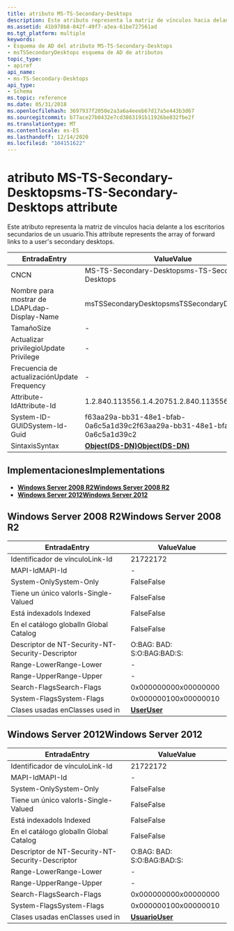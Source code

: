 ```yaml
---
title: atributo MS-TS-Secondary-Desktops
description: Este atributo representa la matriz de vínculos hacia delante a los escritorios secundarios de un usuario.
ms.assetid: 41b978b8-042f-49f7-a3ea-61be727561ad
ms.tgt_platform: multiple
keywords:
- Esquema de AD del atributo MS-TS-Secondary-Desktops
- msTSSecondaryDesktops esquema de AD de atributos
topic_type:
- apiref
api_name:
- ms-TS-Secondary-Desktops
api_type:
- Schema
ms.topic: reference
ms.date: 05/31/2018
ms.openlocfilehash: 3697937f2050e2a3a6a4eeeb67d17a5e443b3d67
ms.sourcegitcommit: b77ace27b0432e7cd3863191b11926be032fbe2f
ms.translationtype: MT
ms.contentlocale: es-ES
ms.lasthandoff: 12/14/2020
ms.locfileid: "104151622"
---
```

# <a name="ms-ts-secondary-desktops-attribute"></a><span data-ttu-id="a198a-105">atributo MS-TS-Secondary-Desktops</span><span class="sxs-lookup"><span data-stu-id="a198a-105">ms-TS-Secondary-Desktops attribute</span></span>

<span data-ttu-id="a198a-106">Este atributo representa la matriz de vínculos hacia delante a los escritorios secundarios de un usuario.</span><span class="sxs-lookup"><span data-stu-id="a198a-106">This attribute represents the array of forward links to a user's secondary desktops.</span></span>



| <span data-ttu-id="a198a-107">Entrada</span><span class="sxs-lookup"><span data-stu-id="a198a-107">Entry</span></span> | <span data-ttu-id="a198a-108">Value</span><span class="sxs-lookup"><span data-stu-id="a198a-108">Value</span></span> |
|-------------------|-----------------------------------------|
| <span data-ttu-id="a198a-109">CN</span><span class="sxs-lookup"><span data-stu-id="a198a-109">CN</span></span>                | <span data-ttu-id="a198a-110">MS-TS-Secondary-Desktops</span><span class="sxs-lookup"><span data-stu-id="a198a-110">ms-TS-Secondary-Desktops</span></span>                |
| <span data-ttu-id="a198a-111">Nombre para mostrar de LDAP</span><span class="sxs-lookup"><span data-stu-id="a198a-111">Ldap-Display-Name</span></span> | <span data-ttu-id="a198a-112">msTSSecondaryDesktops</span><span class="sxs-lookup"><span data-stu-id="a198a-112">msTSSecondaryDesktops</span></span>                   |
| <span data-ttu-id="a198a-113">Tamaño</span><span class="sxs-lookup"><span data-stu-id="a198a-113">Size</span></span>              | \-                                      |
| <span data-ttu-id="a198a-114">Actualizar privilegio</span><span class="sxs-lookup"><span data-stu-id="a198a-114">Update Privilege</span></span>  | \-                                      |
| <span data-ttu-id="a198a-115">Frecuencia de actualización</span><span class="sxs-lookup"><span data-stu-id="a198a-115">Update Frequency</span></span>  | \-                                      |
| <span data-ttu-id="a198a-116">Attribute-Id</span><span class="sxs-lookup"><span data-stu-id="a198a-116">Attribute-Id</span></span>      | <span data-ttu-id="a198a-117">1.2.840.113556.1.4.2075</span><span class="sxs-lookup"><span data-stu-id="a198a-117">1.2.840.113556.1.4.2075</span></span>                 |
| <span data-ttu-id="a198a-118">System-ID-GUID</span><span class="sxs-lookup"><span data-stu-id="a198a-118">System-Id-Guid</span></span>    | <span data-ttu-id="a198a-119">f63aa29a-bb31-48e1-bfab-0a6c5a1d39c2</span><span class="sxs-lookup"><span data-stu-id="a198a-119">f63aa29a-bb31-48e1-bfab-0a6c5a1d39c2</span></span>    |
| <span data-ttu-id="a198a-120">Sintaxis</span><span class="sxs-lookup"><span data-stu-id="a198a-120">Syntax</span></span>            | [<span data-ttu-id="a198a-121">**Object(DS-DN)**</span><span class="sxs-lookup"><span data-stu-id="a198a-121">**Object(DS-DN)**</span></span>](s-object-ds-dn.md) |



## <a name="implementations"></a><span data-ttu-id="a198a-122">Implementaciones</span><span class="sxs-lookup"><span data-stu-id="a198a-122">Implementations</span></span>

-   [<span data-ttu-id="a198a-123">**Windows Server 2008 R2**</span><span class="sxs-lookup"><span data-stu-id="a198a-123">**Windows Server 2008 R2**</span></span>](#windows-server-2008-r2)
-   [<span data-ttu-id="a198a-124">**Windows Server 2012**</span><span class="sxs-lookup"><span data-stu-id="a198a-124">**Windows Server 2012**</span></span>](#windows-server-2012)

## <a name="windows-server-2008-r2"></a><span data-ttu-id="a198a-125">Windows Server 2008 R2</span><span class="sxs-lookup"><span data-stu-id="a198a-125">Windows Server 2008 R2</span></span>



| <span data-ttu-id="a198a-126">Entrada</span><span class="sxs-lookup"><span data-stu-id="a198a-126">Entry</span></span> | <span data-ttu-id="a198a-127">Value</span><span class="sxs-lookup"><span data-stu-id="a198a-127">Value</span></span> |
|------------------------|-----------------------------------|
| <span data-ttu-id="a198a-128">Identificador de vínculo</span><span class="sxs-lookup"><span data-stu-id="a198a-128">Link-Id</span></span>                | <span data-ttu-id="a198a-129">2172</span><span class="sxs-lookup"><span data-stu-id="a198a-129">2172</span></span>                              |
| <span data-ttu-id="a198a-130">MAPI-Id</span><span class="sxs-lookup"><span data-stu-id="a198a-130">MAPI-Id</span></span>                | \-                                |
| <span data-ttu-id="a198a-131">System-Only</span><span class="sxs-lookup"><span data-stu-id="a198a-131">System-Only</span></span>            | <span data-ttu-id="a198a-132">False</span><span class="sxs-lookup"><span data-stu-id="a198a-132">False</span></span>                             |
| <span data-ttu-id="a198a-133">Tiene un único valor</span><span class="sxs-lookup"><span data-stu-id="a198a-133">Is-Single-Valued</span></span>       | <span data-ttu-id="a198a-134">False</span><span class="sxs-lookup"><span data-stu-id="a198a-134">False</span></span>                             |
| <span data-ttu-id="a198a-135">Está indexado</span><span class="sxs-lookup"><span data-stu-id="a198a-135">Is Indexed</span></span>             | <span data-ttu-id="a198a-136">False</span><span class="sxs-lookup"><span data-stu-id="a198a-136">False</span></span>                             |
| <span data-ttu-id="a198a-137">En el catálogo global</span><span class="sxs-lookup"><span data-stu-id="a198a-137">In Global Catalog</span></span>      | <span data-ttu-id="a198a-138">False</span><span class="sxs-lookup"><span data-stu-id="a198a-138">False</span></span>                             |
| <span data-ttu-id="a198a-139">Descriptor de NT-Security-</span><span class="sxs-lookup"><span data-stu-id="a198a-139">NT-Security-Descriptor</span></span> | <span data-ttu-id="a198a-140">O:BAG: BAD: S:</span><span class="sxs-lookup"><span data-stu-id="a198a-140">O:BAG:BAD:S:</span></span>                      |
| <span data-ttu-id="a198a-141">Range-Lower</span><span class="sxs-lookup"><span data-stu-id="a198a-141">Range-Lower</span></span>            | \-                                |
| <span data-ttu-id="a198a-142">Range-Upper</span><span class="sxs-lookup"><span data-stu-id="a198a-142">Range-Upper</span></span>            | \-                                |
| <span data-ttu-id="a198a-143">Search-Flags</span><span class="sxs-lookup"><span data-stu-id="a198a-143">Search-Flags</span></span>           | <span data-ttu-id="a198a-144">0x00000000</span><span class="sxs-lookup"><span data-stu-id="a198a-144">0x00000000</span></span>                        |
| <span data-ttu-id="a198a-145">System-Flags</span><span class="sxs-lookup"><span data-stu-id="a198a-145">System-Flags</span></span>           | <span data-ttu-id="a198a-146">0x00000010</span><span class="sxs-lookup"><span data-stu-id="a198a-146">0x00000010</span></span>                        |
| <span data-ttu-id="a198a-147">Clases usadas en</span><span class="sxs-lookup"><span data-stu-id="a198a-147">Classes used in</span></span>        | [<span data-ttu-id="a198a-148">**User**</span><span class="sxs-lookup"><span data-stu-id="a198a-148">**User**</span></span>](c-user.md)<br/> |



## <a name="windows-server-2012"></a><span data-ttu-id="a198a-149">Windows Server 2012</span><span class="sxs-lookup"><span data-stu-id="a198a-149">Windows Server 2012</span></span>



| <span data-ttu-id="a198a-150">Entrada</span><span class="sxs-lookup"><span data-stu-id="a198a-150">Entry</span></span> | <span data-ttu-id="a198a-151">Value</span><span class="sxs-lookup"><span data-stu-id="a198a-151">Value</span></span> |
|------------------------|-----------------------------------|
| <span data-ttu-id="a198a-152">Identificador de vínculo</span><span class="sxs-lookup"><span data-stu-id="a198a-152">Link-Id</span></span>                | <span data-ttu-id="a198a-153">2172</span><span class="sxs-lookup"><span data-stu-id="a198a-153">2172</span></span>                              |
| <span data-ttu-id="a198a-154">MAPI-Id</span><span class="sxs-lookup"><span data-stu-id="a198a-154">MAPI-Id</span></span>                | \-                                |
| <span data-ttu-id="a198a-155">System-Only</span><span class="sxs-lookup"><span data-stu-id="a198a-155">System-Only</span></span>            | <span data-ttu-id="a198a-156">False</span><span class="sxs-lookup"><span data-stu-id="a198a-156">False</span></span>                             |
| <span data-ttu-id="a198a-157">Tiene un único valor</span><span class="sxs-lookup"><span data-stu-id="a198a-157">Is-Single-Valued</span></span>       | <span data-ttu-id="a198a-158">False</span><span class="sxs-lookup"><span data-stu-id="a198a-158">False</span></span>                             |
| <span data-ttu-id="a198a-159">Está indexado</span><span class="sxs-lookup"><span data-stu-id="a198a-159">Is Indexed</span></span>             | <span data-ttu-id="a198a-160">False</span><span class="sxs-lookup"><span data-stu-id="a198a-160">False</span></span>                             |
| <span data-ttu-id="a198a-161">En el catálogo global</span><span class="sxs-lookup"><span data-stu-id="a198a-161">In Global Catalog</span></span>      | <span data-ttu-id="a198a-162">False</span><span class="sxs-lookup"><span data-stu-id="a198a-162">False</span></span>                             |
| <span data-ttu-id="a198a-163">Descriptor de NT-Security-</span><span class="sxs-lookup"><span data-stu-id="a198a-163">NT-Security-Descriptor</span></span> | <span data-ttu-id="a198a-164">O:BAG: BAD: S:</span><span class="sxs-lookup"><span data-stu-id="a198a-164">O:BAG:BAD:S:</span></span>                      |
| <span data-ttu-id="a198a-165">Range-Lower</span><span class="sxs-lookup"><span data-stu-id="a198a-165">Range-Lower</span></span>            | \-                                |
| <span data-ttu-id="a198a-166">Range-Upper</span><span class="sxs-lookup"><span data-stu-id="a198a-166">Range-Upper</span></span>            | \-                                |
| <span data-ttu-id="a198a-167">Search-Flags</span><span class="sxs-lookup"><span data-stu-id="a198a-167">Search-Flags</span></span>           | <span data-ttu-id="a198a-168">0x00000000</span><span class="sxs-lookup"><span data-stu-id="a198a-168">0x00000000</span></span>                        |
| <span data-ttu-id="a198a-169">System-Flags</span><span class="sxs-lookup"><span data-stu-id="a198a-169">System-Flags</span></span>           | <span data-ttu-id="a198a-170">0x00000010</span><span class="sxs-lookup"><span data-stu-id="a198a-170">0x00000010</span></span>                        |
| <span data-ttu-id="a198a-171">Clases usadas en</span><span class="sxs-lookup"><span data-stu-id="a198a-171">Classes used in</span></span>        | [<span data-ttu-id="a198a-172">**Usuario**</span><span class="sxs-lookup"><span data-stu-id="a198a-172">**User**</span></span>](c-user.md)<br/> |



 

 





